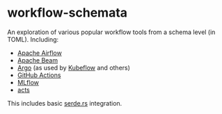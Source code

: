 workflow-schemata
=================

An exploration of various popular workflow tools from a schema level (in TOML). Including:

  - [Apache Airflow](https://airflow.apache.org)
  - [Apache Beam](https://beam.apache.org/blog/beam-yaml-release)
  - [Argo](https://argoproj.github.io) (as used by [Kubeflow](https://www.kubeflow.org) and others)
  - [GitHub Actions](https://docs.github.com/en/actions)
  - [MLflow](https://mlflow.org/docs/latest/recipes.html#template-structure)
  - [acts](https://docs.rs/acts)

This includes basic [serde.rs](https://serde.rs) integration.
